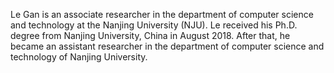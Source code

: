 Le Gan is an associate researcher in the department of computer science and technology at the Nanjing University (NJU). Le received his Ph.D. degree from Nanjing University, China in August 2018. After that, he became an assistant researcher in the department of computer science and technology of Nanjing University.
